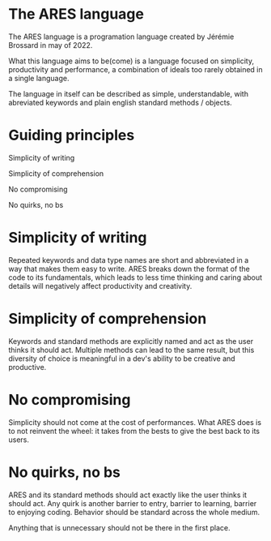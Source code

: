 # The ARES language

The ARES language is a programation language created by Jérémie Brossard in may of 2022.

What this language aims to be(come) is a language focused on simplicity, productivity and performance, a combination of ideals too rarely obtained in a single language.

The language in itself can be described as simple, understandable, with abreviated keywords and plain english standard methods / objects.

# Guiding principles

Simplicity of writing

Simplicity of comprehension

No compromising

No quirks, no bs

# Simplicity of writing

Repeated keywords and data type names are short and abbreviated in a way that makes them easy to write. ARES breaks down the format of the code to its fundamentals, which leads to less time thinking and caring about details will negatively affect productivity and creativity.

# Simplicity of comprehension

Keywords and standard methods are explicitly named and act as the user thinks it should act. Multiple methods can lead to the same result, but this diversity of choice is meaningful in a dev's ability to be creative and productive.

# No compromising

Simplicity should not come at the cost of performances. What ARES does is to not reinvent the wheel: it takes from the bests to give the best back to its users.

# No quirks, no bs

ARES and its standard methods should act exactly like the user thinks it should act. Any quirk is another barrier to entry, barrier to learning, barrier to enjoying coding. Behavior should be standard across the whole medium.

Anything that is unnecessary should not be there in the first place.

